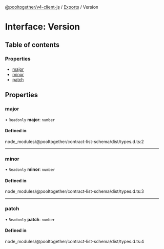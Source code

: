 [@pooltogether/v4-client-js](../) / [Exports](../modules) / Version

# Interface: Version

## Table of contents

### Properties

- [major](Version#major)
- [minor](Version#minor)
- [patch](Version#patch)

## Properties

### major

• `Readonly` **major**: `number`

#### Defined in

node_modules/@pooltogether/contract-list-schema/dist/types.d.ts:2

---

### minor

• `Readonly` **minor**: `number`

#### Defined in

node_modules/@pooltogether/contract-list-schema/dist/types.d.ts:3

---

### patch

• `Readonly` **patch**: `number`

#### Defined in

node_modules/@pooltogether/contract-list-schema/dist/types.d.ts:4

